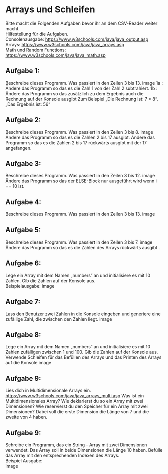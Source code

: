 # Arrays und Schleifen

Bitte macht die Folgenden Aufgaben bevor ihr an dem CSV-Reader weiter macht.  
Hilfestellung für die Aufgaben.  
Consolenausgabe: https://www.w3schools.com/java/java_output.asp  
Arrays: https://www.w3schools.com/java/java_arrays.asp  
Math und Random Functions: https://www.w3schools.com/java/java_math.asp  

## Aufgabe 1:
Beschreibe dieses Programm. Was passiert in den Zeilen 3 bis 13.
image
1a : Ändere das Programm so das es die Zahl 1 von der Zahl 2 subtrahiert.
1b : Ändere das Programm so das zusätzlich zu dem Ergebnis auch die Rechnung auf der Konsole ausgibt
                Zum Beispiel „Die Rechnung ist: 7 * 8“.
                                            „Das Ergebnis ist: 56“ 


## Aufgabe 2:
Beschreibe dieses Programm. Was passiert in den Zeilen 3 bis 8.
image
Ändere das Programm so das es die Zahlen 2 bis 17 ausgibt.
Ändere das Programm so das es die Zahlen 2 bis 17 rückwärts ausgibt mit der 17 angefangen.


## Aufgabe 3:
Beschreibe dieses Programm. Was passiert in den Zeilen 3 bis 12.
image
Ändere das Programm so das der ELSE-Block nur ausgeführt wird wenn i == 10 ist.

## Aufgabe 4:
Beschreibe dieses Programm. Was passiert in den Zeilen 3 bis 13.
image

## Aufgabe 5:
Beschreibe dieses Programm. Was passiert in den Zeilen 3 bis 7.
image
Ändere das Programm so das es die Zahlen des Arrays rückwärts ausgibt .

## Aufgabe 6:
Lege ein Array mit dem Namen „numbers“ an und initialisiere es mit 10 Zahlen.
Gib die Zahlen auf der Konsole aus.         
Beispielausgabe:
image

## Aufgabe 7:
Lass den Benutzer zwei Zahlen in die Konsole eingeben und generiere eine zufällige Zahl, die zwischen den Zahlen liegt.
image

## Aufgabe 8:
Lege ein Array mit dem Namen „numbers“ an und initialisiere es mit 10 Zahlen zufälligen zwischen 1 und 100.
Gib die Zahlen auf der Konsole aus.        
Verwende Schleifen für das Befüllen des Arrays und das Printen des Arrays auf die Konsole
image


## Aufgabe 9:
Lies dich in Multidimensionale Arrays ein.
https://www.w3schools.com/java/java_arrays_multi.asp
Was ist ein Multidimensionales Array?
Wie deklarierst du so ein Array mit zwei Dimensionen?
Wie reservierst du den Speicher für ein Array mit zwei Dimensionen? Dabei soll die erste Dimension die Länge von 7 und die zweite von 4 haben.
 
## Aufgabe 9:
Schreibe ein Programm, das ein String - Array mit zwei Dimensionen verwendet. Das Array soll in beide Dimensionen die Länge 10 haben.
Befülle das Array mit den entsprechenden Indexen des Arrays.   
Beispiel Ausgabe:  
image





